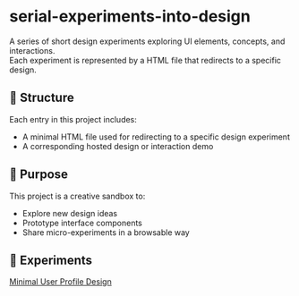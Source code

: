 # serial-experiments-into-design

A series of short design experiments exploring UI elements, concepts, and interactions.  
Each experiment is represented by a HTML file that redirects to a specific design.

## 📁 Structure

Each entry in this project includes:
- A minimal HTML file used for redirecting to a specific design experiment
- A corresponding hosted design or interaction demo

## 🚀 Purpose

This project is a creative sandbox to:
- Explore new design ideas
- Prototype interface components
- Share micro-experiments in a browsable way

## 🔗 Experiments

[Minimal User Profile Design](https://adrian-bartos.github.io/serial-experiments-into-design/user-profile.html)


